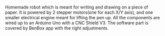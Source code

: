 Homemade robot which is meant for writing and drawing on a piece of paper. It is powered by 2 stepper motors(one for each X/Y axis), and one smaller electrical engine meant for lifting the pen up. 
All the components are wired up to an  Arduino Uno with a CNC Shield V3. The software part is covered by BenBox app with the right adjustments.
